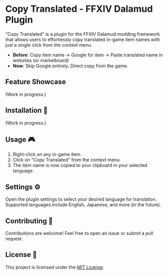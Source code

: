 # Copy Translated - FFXIV Dalamud Plugin

"Copy Translated" is a plugin for the FFXIV Dalamud modding framework that allows users to effortlessly copy translated in-game item names with just a single click from the context menu.

  - **Before**: Copy item name -> Google for item -> Paste translated name in websites (or marketboard)
  - **Now**: Skip Google entirely. Direct copy from the game.

## Feature Showcase

(Work in progress.)

## Installation 🔧

(Work in progress.)

## Usage 🎮

1. Right-click on any in-game item.
2. Click on "Copy Translated" from the context menu.
3. The item name is now copied to your clipboard in your selected language.

## Settings ⚙️

Open the plugin settings to select your desired language for translation. Supported languages include English, Japanese, and more (in the future).

## Contributing 🤝

Contributions are welcome! Feel free to open an issue or submit a pull request.

## License 📜

This project is licensed under the [MIT License](LICENSE).
